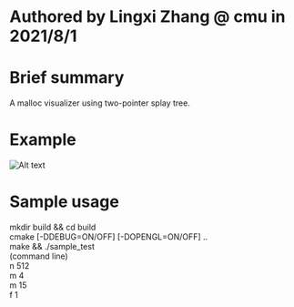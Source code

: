 # Authored by Lingxi Zhang @ cmu in 2021/8/1

# Brief summary
A malloc visualizer using two-pointer splay tree.

# Example

![Alt text](image/image/img.jpg?raw=true "Title")
# Sample usage
mkdir build && cd build \
cmake [-DDEBUG=ON/OFF] [-DOPENGL=ON/OFF] .. \
make && ./sample_test \
(command line) \
n 512 \
m 4 \
m 15 \
f 1 
